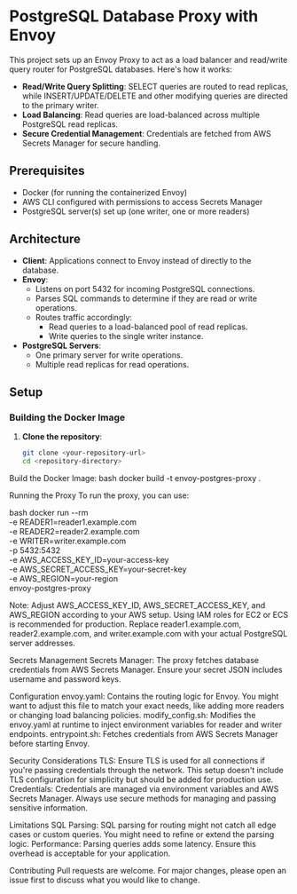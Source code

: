 
# PostgreSQL Database Proxy with Envoy

This project sets up an Envoy Proxy to act as a load balancer and read/write query router for PostgreSQL databases. Here's how it works:

- **Read/Write Query Splitting**: SELECT queries are routed to read replicas, while INSERT/UPDATE/DELETE and other modifying queries are directed to the primary writer.
- **Load Balancing**: Read queries are load-balanced across multiple PostgreSQL read replicas.
- **Secure Credential Management**: Credentials are fetched from AWS Secrets Manager for secure handling.

## Prerequisites

- Docker (for running the containerized Envoy)
- AWS CLI configured with permissions to access Secrets Manager
- PostgreSQL server(s) set up (one writer, one or more readers)

## Architecture

- **Client**: Applications connect to Envoy instead of directly to the database.
- **Envoy**: 
  - Listens on port 5432 for incoming PostgreSQL connections.
  - Parses SQL commands to determine if they are read or write operations.
  - Routes traffic accordingly:
    - Read queries to a load-balanced pool of read replicas.
    - Write queries to the single writer instance.
- **PostgreSQL Servers**: 
  - One primary server for write operations.
  - Multiple read replicas for read operations.

## Setup

### Building the Docker Image

1. **Clone the repository**:

   ```bash
   git clone <your-repository-url>
   cd <repository-directory>

Build the Docker Image:
bash
docker build -t envoy-postgres-proxy .

Running the Proxy
To run the proxy, you can use:

bash
docker run --rm \
  -e READER1=reader1.example.com \
  -e READER2=reader2.example.com \
  -e WRITER=writer.example.com \
  -p 5432:5432 \
  -e AWS_ACCESS_KEY_ID=your-access-key \
  -e AWS_SECRET_ACCESS_KEY=your-secret-key \
  -e AWS_REGION=your-region \
  envoy-postgres-proxy

Note: 
Adjust AWS_ACCESS_KEY_ID, AWS_SECRET_ACCESS_KEY, and AWS_REGION according to your AWS setup. Using IAM roles for EC2 or ECS is recommended for production.
Replace reader1.example.com, reader2.example.com, and writer.example.com with your actual PostgreSQL server addresses.

Secrets Management
Secrets Manager: The proxy fetches database credentials from AWS Secrets Manager. Ensure your secret JSON includes username and password keys.

Configuration
envoy.yaml: Contains the routing logic for Envoy. You might want to adjust this file to match your exact needs, like adding more readers or changing load balancing policies.
modify_config.sh: Modifies the envoy.yaml at runtime to inject environment variables for reader and writer endpoints.
entrypoint.sh: Fetches credentials from AWS Secrets Manager before starting Envoy.

Security Considerations
TLS: Ensure TLS is used for all connections if you're passing credentials through the network. This setup doesn't include TLS configuration for simplicity but should be added for production use.
Credentials: Credentials are managed via environment variables and AWS Secrets Manager. Always use secure methods for managing and passing sensitive information.

Limitations
SQL Parsing: SQL parsing for routing might not catch all edge cases or custom queries. You might need to refine or extend the parsing logic.
Performance: Parsing queries adds some latency. Ensure this overhead is acceptable for your application.

Contributing
Pull requests are welcome. For major changes, please open an issue first to discuss what you would like to change.



